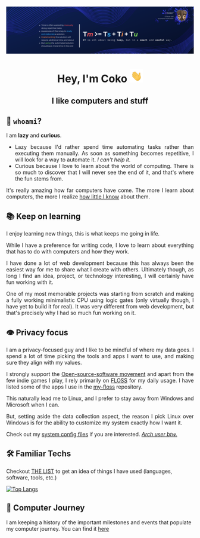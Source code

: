 ![coko-banner](./images/banner_time_formula.png)

<h1 align="center">Hey, I'm Coko <img src="./images/hi.gif" width="35" /></h1>
<h2 align="center">I like computers and stuff</h2>

## 🐘 `whoami`?

<div align="justify">
  <p>I am <b>lazy</b> and <b>curious</b>.</p> 
  <ul>
    <li>Lazy because I'd rather spend time automating tasks rather than executing them manually. As soon as something becomes repetitive, I will look for a way to automate it. <i>I can't help it.</i></li>
    <li>Curious because I love to learn about the world of computing. There is so much to discover that I will never see the end of it, and that's where the fun stems from.</li>
  </ul>
  <p>It's really amazing how far computers have come. The more I learn about computers, the more I realize <a href="https://en.wikipedia.org/wiki/Dunning%E2%80%93Kruger_effect">how little I know</a> about them.</p>

  ## 📚 Keep on learning
  <p>I enjoy learning new things, this is what keeps me going in life.</p>
  <p>While I have a preference for writing code, I love to learn about everything that has to do with computers and how they work.</p>
  <p>I have done a lot of web development because this has always been the easiest way for me to share what I create with others. Ultimately though, as long I find an idea, project, or technology interesting, I will certainly have fun working with it.</p>
  <p>One of my most memorable projects was starting from scratch and making a fully working minimalistic CPU using logic gates (only virtually though, I have yet to build it for real). It was very different from web development, but that's precisely why I had so much fun working on it.</p>

  ## 👁️ Privacy focus
  <p>I am a privacy-focused guy and I like to be mindful of where my data goes. I spend a lot of time picking the tools and apps I want to use, and making sure they align with my values.</p>
  <p>I strongly support the <a href="https://en.wikipedia.org/wiki/Open-source-software_movement">Open-source-software movement</a> and apart from the few indie games I play, I rely primarily on <a href="https://en.wikipedia.org/wiki/Free_and_open-source_software">FLOSS</a> for my daily usage. I have listed some of the apps I use in the <a href="https://github.com/Coko7/my-floss">my-floss</a> repository.</p>
  <p>This naturally lead me to Linux, and I prefer to stay away from Windows and Microsoft when I can.</p>
  <p>But, setting aside the data collection aspect, the reason I pick Linux over Windows is for the ability to customize my system exactly how I want it.</p>
  <p>Check out my <a href="https://github.com/Coko7/.dotfiles">system config files</a> if you are interested. <i><a href="https://www.urbandictionary.com/define.php?term=i%20use%20arch%20btw">Arch user btw.</a></i></p>
</div>

## 🛠️ Familiar Techs

Checkout [THE LIST](./FAMILIAR_TECHS.md) to get an idea of things I have used (languages, software, tools, etc.)

[![Top Langs](https://github-readme-stats.vercel.app/api/top-langs/?username=coko7&theme=dracula)](https://github.com/anuraghazra/github-readme-stats)

## 🚶 Computer Journey

I am keeping a history of the important milestones and events that populate my computer journey.
You can find it [here](./COMPUTER_JOURNEY.md)
